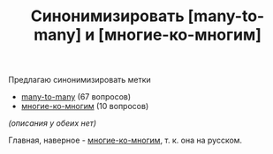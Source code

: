 ﻿---
title: "Синонимизировать [many-to-many] и [многие-ко-многим]"
se.owner.user_id: 507426
se.owner.display_name: "wchistow"
se.owner.link: "https://ru.meta.stackoverflow.com/users/507426/wchistow"
se.link: "https://ru.meta.stackoverflow.com/questions/14252/%d0%a1%d0%b8%d0%bd%d0%be%d0%bd%d0%b8%d0%bc%d0%b8%d0%b7%d0%b8%d1%80%d0%be%d0%b2%d0%b0%d1%82%d1%8c-many-to-many-%d0%b8-%d0%bc%d0%bd%d0%be%d0%b3%d0%b8%d0%b5-%d0%ba%d0%be-%d0%bc%d0%bd%d0%be%d0%b3%d0%b8%d0%bc"
se.question_id: 14252
se.post_type: question
---
<p>Предлагаю синонимизировать метки</p>
<ul>
<li><a href="https://ru.stackoverflow.com/questions/tagged/many-to-many" class="post-tag" title="показать вопросы с меткой [many-to-many]" aria-label="показать вопросы с меткой [many-to-many]" rel="tag" aria-labelledby="tag-many-to-many-tooltip-container" data-tag-menu-origin="Unknown">many-to-many</a> (67 вопросов)</li>
<li><a href="https://ru.stackoverflow.com/questions/tagged/%d0%bc%d0%bd%d0%be%d0%b3%d0%b8%d0%b5-%d0%ba%d0%be-%d0%bc%d0%bd%d0%be%d0%b3%d0%b8%d0%bc" class="post-tag" title="показать вопросы с меткой [многие-ко-многим]" aria-label="показать вопросы с меткой [многие-ко-многим]" rel="tag" aria-labelledby="tag-многие-ко-многим-tooltip-container" data-tag-menu-origin="Unknown">многие-ко-многим</a> (10 вопросов)</li>
</ul>
<p><em>(описания у обеих нет)</em></p>
<p>Главная, наверное - <a href="https://ru.stackoverflow.com/questions/tagged/%d0%bc%d0%bd%d0%be%d0%b3%d0%b8%d0%b5-%d0%ba%d0%be-%d0%bc%d0%bd%d0%be%d0%b3%d0%b8%d0%bc" class="post-tag" title="показать вопросы с меткой [многие-ко-многим]" aria-label="показать вопросы с меткой [многие-ко-многим]" rel="tag" aria-labelledby="tag-многие-ко-многим-tooltip-container" data-tag-menu-origin="Unknown">многие-ко-многим</a>, т. к. она на русском.</p>

